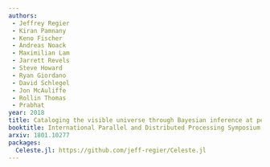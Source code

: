 ```yaml
---
authors:
 - Jeffrey Regier
 - Kiran Pamnany
 - Keno Fischer
 - Andreas Noack
 - Maximilian Lam
 - Jarrett Revels
 - Steve Howard
 - Ryan Giordano
 - David Schlegel
 - Jon McAuliffe
 - Rollin Thomas
 - Prabhat
year: 2018
title: Cataloging the visible universe through Bayesian inference at petascale
booktitle: International Parallel and Distributed Processing Symposium (IPDPS)
arxiv: 1801.10277
packages:
  Celeste.jl: https://github.com/jeff-regier/Celeste.jl
---
```

